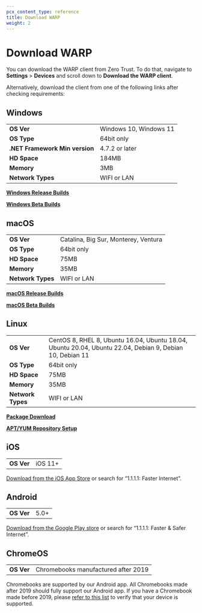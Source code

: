 ```yaml
---
pcx_content_type: reference
title: Download WARP
weight: 2
---
```


# Download WARP

You can download the WARP client from Zero Trust. To do that, navigate to **Settings** > **Devices** and scroll down to **Download the WARP client**.

Alternatively, download the client from one of the following links after checking requirements:

## Windows

<table>
  <tbody>
    <tr>
      <td>
        <strong>OS Ver</strong>
      </td>
      <td>Windows 10, Windows 11</td>
    </tr>
    <tr>
      <td>
        <strong>OS Type</strong>
      </td>
      <td>64bit only</td>
    </tr>
    <tr>
      <td>
        <strong>.NET Framework Min version</strong>
      </td>
      <td>4.7.2 or later</td>
    </tr>
    <tr>
      <td>
        <strong>HD Space</strong>
      </td>
      <td>184MB</td>
    </tr>
    <tr>
      <td>
        <strong>Memory</strong>
      </td>
      <td>3MB</td>
    </tr>
    <tr>
      <td>
        <strong>Network Types</strong>
      </td>
      <td>WIFI or LAN</td>
    </tr>
  </tbody>
</table>

**[Windows Release Builds](https://install.appcenter.ms/orgs/cloudflare/apps/1.1.1.1-windows-1/distribution_groups/release)**

**[Windows Beta Builds](https://install.appcenter.ms/orgs/cloudflare/apps/1.1.1.1-windows/distribution_groups/beta)**

## macOS

<table>
  <tbody>
    <tr>
      <td>
        <strong>OS Ver</strong>
      </td>
      <td>Catalina, Big Sur, Monterey, Ventura</td>
    </tr>
    <tr>
      <td>
        <strong>OS Type</strong>
      </td>
      <td>64bit only</td>
    </tr>
    <tr>
      <td>
        <strong>HD Space</strong>
      </td>
      <td>75MB</td>
    </tr>
    <tr>
      <td>
        <strong>Memory</strong>
      </td>
      <td>35MB</td>
    </tr>
    <tr>
      <td>
        <strong>Network Types</strong>
      </td>
      <td>WIFI or LAN</td>
    </tr>
  </tbody>
</table>

**[macOS Release Builds](https://install.appcenter.ms/orgs/cloudflare/apps/1.1.1.1-macos-1/distribution_groups/release)**

**[macOS Beta Builds](https://install.appcenter.ms/orgs/cloudflare/apps/1.1.1.1-macos/distribution_groups/beta)**

## Linux

<table>
  <tbody>
    <tr>
      <td>
        <strong>OS Ver</strong>
      </td>
      <td>CentOS 8, RHEL 8, Ubuntu 16.04, Ubuntu 18.04, Ubuntu 20.04, Ubuntu 22.04, Debian 9, Debian 10, Debian 11</td>
    </tr>
    <tr>
      <td>
        <strong>OS Type</strong>
      </td>
      <td>64bit only</td>
    </tr>
    <tr>
      <td>
        <strong>HD Space</strong>
      </td>
      <td>75MB</td>
    </tr>
    <tr>
      <td>
        <strong>Memory</strong>
      </td>
      <td>35MB</td>
    </tr>
    <tr>
      <td>
        <strong>Network Types</strong>
      </td>
      <td>WIFI or LAN</td>
    </tr>
  </tbody>
</table>

**[Package Download](https://pkg.cloudflareclient.com/packages/cloudflare-warp)**

**[APT/YUM Repository Setup](https://pkg.cloudflareclient.com/install)**

## iOS

<table>
  <tbody>
    <tr>
      <td>
        <strong>OS Ver</strong>
      </td>
      <td>iOS 11+</td>
    </tr>
  </tbody>
</table>

[Download from the iOS App Store](https://apps.apple.com/us/app/id1423538627) or search for “1.1.1.1: Faster Internet”.

## Android

<table>
  <tbody>
    <tr>
      <td>
        <strong>OS Ver</strong>
      </td>
      <td>5.0+</td>
    </tr>
  </tbody>
</table>

[Download from the Google Play store](https://play.google.com/store/apps/details?id=com.cloudflare.onedotonedotonedotone) or search for “1.1.1.1: Faster & Safer Internet”.

## ChromeOS

<table>
  <tbody>
    <tr>
      <td>
        <strong>OS Ver</strong>
      </td>
      <td>Chromebooks manufactured after 2019</td>
    </tr>
  </tbody>
</table>

Chromebooks are supported by our Android app. All Chromebooks made after 2019 should fully support our Android app. If you have a Chromebook made before 2019, please [refer to this list](https://sites.google.com/a/chromium.org/dev/chromium-os/chrome-os-systems-supporting-android-apps) to verify that your device is supported.
